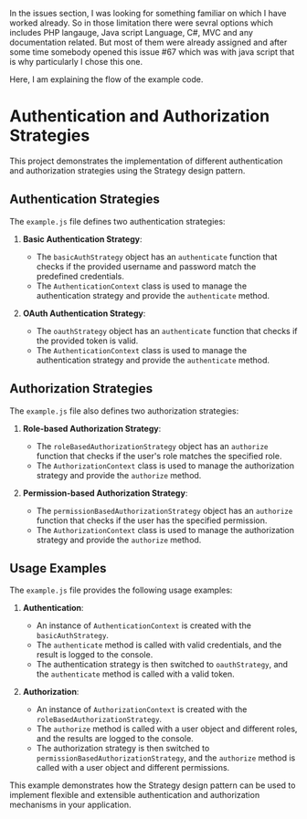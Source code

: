 In the issues section, I was looking for something familiar on which I have worked already. So in those limitation there were sevral options which includes PHP langauge, Java script Language, C#, MVC and any documentation related. But most of them were already assigned and after some time somebody opened this issue #67 which was with java script that is why particularly I chose this one.

Here, I am explaining the flow of the example code.

# Authentication and Authorization Strategies

This project demonstrates the implementation of different authentication and authorization strategies using the Strategy design pattern.

## Authentication Strategies

The `example.js` file defines two authentication strategies:

1. **Basic Authentication Strategy**:
   - The `basicAuthStrategy` object has an `authenticate` function that checks if the provided username and password match the predefined credentials.
   - The `AuthenticationContext` class is used to manage the authentication strategy and provide the `authenticate` method.

2. **OAuth Authentication Strategy**:
   - The `oauthStrategy` object has an `authenticate` function that checks if the provided token is valid.
   - The `AuthenticationContext` class is used to manage the authentication strategy and provide the `authenticate` method.

## Authorization Strategies

The `example.js` file also defines two authorization strategies:

1. **Role-based Authorization Strategy**:
   - The `roleBasedAuthorizationStrategy` object has an `authorize` function that checks if the user's role matches the specified role.
   - The `AuthorizationContext` class is used to manage the authorization strategy and provide the `authorize` method.

2. **Permission-based Authorization Strategy**:
   - The `permissionBasedAuthorizationStrategy` object has an `authorize` function that checks if the user has the specified permission.
   - The `AuthorizationContext` class is used to manage the authorization strategy and provide the `authorize` method.

## Usage Examples

The `example.js` file provides the following usage examples:

1. **Authentication**:
   - An instance of `AuthenticationContext` is created with the `basicAuthStrategy`.
   - The `authenticate` method is called with valid credentials, and the result is logged to the console.
   - The authentication strategy is then switched to `oauthStrategy`, and the `authenticate` method is called with a valid token.

2. **Authorization**:
   - An instance of `AuthorizationContext` is created with the `roleBasedAuthorizationStrategy`.
   - The `authorize` method is called with a user object and different roles, and the results are logged to the console.
   - The authorization strategy is then switched to `permissionBasedAuthorizationStrategy`, and the `authorize` method is called with a user object and different permissions.

This example demonstrates how the Strategy design pattern can be used to implement flexible and extensible authentication and authorization mechanisms in your application.